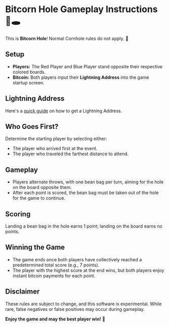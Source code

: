 # Bitcorn Hole Gameplay Instructions 🌽🕳️
This is **Bitcorn Hole**! Normal Cornhole rules do not apply. 🤠

## Setup
- **Players:** The Red Player and Blue Player stand opposite their respective colored boards.
- **Bitcoin:** Both players input their **Lightning Address** into the game startup screen.

## Lightning Address

Here's a [quick guide](LIGHTNING.md) on how to get a Lightning Address.

## Who Goes First?
Determine the starting player by selecting either:
- The player who arrived first at the event.
- The player who traveled the farthest distance to attend.

## Gameplay
- Players alternate throws, with one bean bag per turn, aiming for the hole on the board opposite them.
- After each point is scored, the bean bag must be taken out of the hole for the game to continue.

## Scoring
Landing a bean bag in the hole earns 1 point; landing on the board earns no points. 

## Winning the Game
- The game ends once both players have collectively reached a predetermined total score (e.g., 7 points).
- The player with the highest score at the end wins, but both players enjoy instant bitcoin payments for each point.

## Disclaimer
These rules are subject to change, and this software is experimental. While rare, false negatives or false positives may occur during gameplay.

**Enjoy the game and may the best player win!** 🌽
